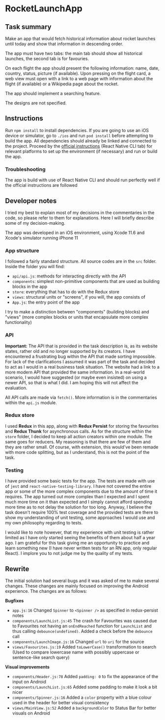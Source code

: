 # RocketLaunchApp

## Task summary

Make an app that would fetch historical information about rocket launches until today and show that information in descending order.

The app must have two tabs: the main tab should show all historical launches, the second tab is for favouries.

On each flight the app should present the following information: name, date, country, status, picture (if available). Upon pressing on the flight card, a web view must open with a link to a web page with information about the flight (if available) or a Wikipedia page about the rocket.

The app should implement a searching feature.

The designs are not specified.

## Instructions

Run `npm install` to install dependencies. If you are going to use an iOS device or simulator, go to `./ios` and run `pod install` before attempting to build the app. All dependencies should already be linked and connected to the project. Proceed by the [official instructions](https://reactnative.dev/docs/environment-setup) (React Native CLI tab) for relevant platforms to set up the environment (if necessary) and run or build the app.

### Troubleshooting

The app is build with use of React Native CLI and should run perfectly well if the official instructions are followed

## Developer notes

I tried my best to explain most of my decisions in the commentaries in the code, so please refer to them for explanations. Here I will briefly describe some of my decision-making.

The app was developed in an iOS environment, using Xcode 11.6 and Xcode's simulator running iPhone 11

### App structure

I followed a fairly standard structure. All source codes are in the `src` folder. Inside the folder you will find:

- `api/api.js`: methods for interacting directly with the API
- `components`: simplest non-primitive components that are used as building blocks in the app
- `store`: everything that has to do with the Redux store
- `views`: structural units or "screens", if you will, the app consists of
- `App.js`: the entry point of the app

I try to make a distinction between "components" (building blocks) and "views" (more complex blocks or units that encapsulate more complex functionality)

### API

**Important:** The API that is provided in the task description is, as its website states, rather old and no longer supported by its creators. I have encountered a frustrating bug within the API that made sorting impossible. For lack of the clarifications I assumed it was part of the task and decided to act as I would in a real business task situation. The website had a link to a more modern API that provided the same information. In a real-world scenario, I would have suggested (or maybe even insisted) on using a newer API, so that is what I did. I am hoping this will not affect the evaluation.

All API calls are made via `fetch()`. More information is in the commentaries within the `api.js` module.

### Redux store

I used **Redux** in this app, along with **Redux Persist** for storing the favourites and **Redux Thunk** for asynchronous calls. As for the structure within the `store` folder, I decided to keep all action creators within one module. The same goes for reducers. My reasoning is that there are few of them and they are rather small. Of course, with extension, this would've been remade with more code splitting, but as I understand, this is not the point of the task.

### Testing

I have provided some basic tests for the app. The tests are made with use of `jest` and `react-native-testing-library`. I have not covered the entire app or some of the more complex components due to the amount of time it requires. The app turned out more complex than I expected and I spent much more time on it than expected and I simply cannot afford spending more time as to not delay the solution for too long. Anyway, I believe the task doesn't require 100% test coverage and the provided tests are there to show my understanding of unit testing, some approaches I would use and my own philosophy regarding to tests.

I would like to note however, that my experience with unit testing is rather limited as I have only started seeing the benefits of them about half a year ago. I am grateful for this task giving me an opportunity to practice and learn something new (I have never written tests for an RN app, only regular React). I implore you to not judge me by the quality of my tests.

## Rewrite

The initial solution had several bugs and it was asked of me to make several changes. These changes are mainly focused on improving the Android experience. The changes are as follows:

**Bugfixes**

- `app.js:16` Changed `Spinner` to `<Spinner />` as specified in redux-persist notes
- `components/LaunchList.js:45` The crash for Favourites was caused due to Favourites not having an `onEndReached` function for `LaunchList` and thus calling `debounce(undefined)`. Added a check before the `debounce` call
- `components/LaunchImage.js:16` Changed `url` to `uri` for the source
- `views/Favourites.js:19` Added `toLowerCase()` transformation to search (Used to compare lowercase name with possibly uppercase or sentence-like search query)

**Visual improvements**

- `components/Header.js:78` Added `padding: 0` to fix the appearance of the input on Android
- `components/LaunchList.js:65` Added some padding to make it look a bit nicer
- `components/Spinner.js:16` Added a `color` property with a blue colour used in the header for better visual consistency
- `views/MainView.js:52` Added a `backgroundColor` to Status Bar for better visuals on Android
